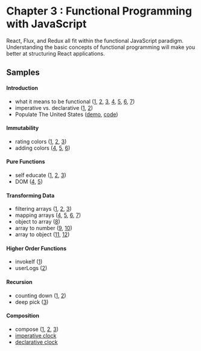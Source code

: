 Chapter 3 : Functional Programming with JavaScript
==================
React, Flux, and Redux all fit within the functional JavaScript paradigm. Understanding the basic concepts of 
functional programming will make you better at structuring React applications.

Samples
--------

#### Introduction
* what it means to be functional ([1](http://jsbin.com/pimixu/1/edit?js,console),
[2](http://jsbin.com/pimixu/2/edit?js,console),
[3](http://jsbin.com/pimixu/3/edit?js,console),
[4](http://jsbin.com/pimixu/4/edit?js,console),
[5](http://jsbin.com/pimixu/5/edit?js,console),
[6](http://jsbin.com/pimixu/6/edit?js,console),
[7](http://jsbin.com/pimixu/7/edit?js,console))
* imperative vs. declarative ([1](http://jsbin.com/cuqapu/1/edit?js,console),
[2](http://jsbin.com/cuqapu/2/edit?js,console))
* Populate The United States ([demo](http://rawgit.com/MoonHighway/learning-react/master/chapter-03/populate-united-states.html),
[code](https://github.com/MoonHighway/learning-react/blob/master/chapter-03/populate-united-states.js))

#### Immutability
* rating colors ([1](http://jsbin.com/kemimi/1/edit?js,console),
[2](http://jsbin.com/kemimi/2/edit?js,console),
[3](http://jsbin.com/kemimi/3/edit?js,console))
* adding colors ([4](http://jsbin.com/kemimi/4/edit?js,console),
[5](http://jsbin.com/kemimi/5/edit?js,console),
[6](http://jsbin.com/kemimi/6/edit?js,console))

#### Pure Functions
* self educate ([1](http://jsbin.com/kosogo/1/edit?js,console), 
[2](http://jsbin.com/kosogo/2/edit?js,console),
[3](http://jsbin.com/kosogo/3/edit?js,console))
* DOM ([4](http://jsbin.com/kosogo/4/edit?js,output), 
[5](http://jsbin.com/kosogo/5/edit?js,output))

#### Transforming Data
* filtering arrays ([1](http://jsbin.com/qehige/1/edit?js,console),
[2](http://jsbin.com/qehige/2/edit?js,console),
[3](http://jsbin.com/qehige/3/edit?js,console))
* mapping arrays ([4](http://jsbin.com/qehige/4/edit?js,console),
[5](http://jsbin.com/qehige/5/edit?js,console),
[6](http://jsbin.com/qehige/6/edit?js,console),
[7](http://jsbin.com/qehige/7/edit?js,console))
* object to array ([8](http://jsbin.com/qehige/8/edit?js,console))
* array to number ([9](http://jsbin.com/qehige/9/edit?js,console),
[10](http://jsbin.com/qehige/10/edit?js,console))
* array to object ([11](http://jsbin.com/qehige/11/edit?js,console),
[12](http://jsbin.com/qehige/12/edit?js,console))

#### Higher Order Functions
* invokeIf ([1](http://jsbin.com/tolewi/1/edit?js,console))
* userLogs ([2](http://jsbin.com/tolewi/2/edit?js,console))

#### Recursion
* counting down ([1](http://jsbin.com/romezi/1/edit?js,console),
[2](http://jsbin.com/romezi/2/edit?js,console))
* deep pick ([3](http://jsbin.com/romezi/3/edit?js,console))

#### Composition
* compose ([1](http://jsbin.com/zivevu/1/edit?js,console),
[2](http://jsbin.com/zivevu/2/edit?js,console),
[3](http://jsbin.com/zivevu/3/edit?js,console))
* [imperative clock](http://rawgit.com/MoonHighway/learning-react/master/chapter-03/imperative-clock.html)
* [declarative clock](http://rawgit.com/MoonHighway/learning-react/master/chapter-03/declarative-clock.html)